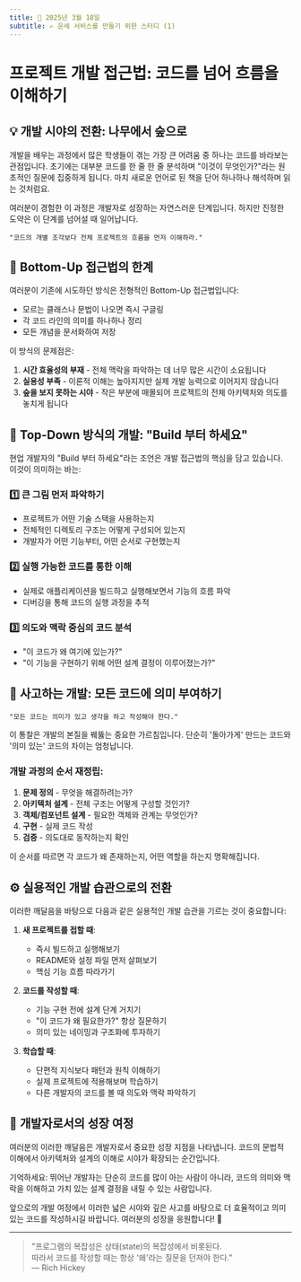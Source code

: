 ```yaml
---
title: 📅 2025년 3월 18일
subtitle: ✍️ 운세 서비스를 만들기 위한 스터디 (1)
---
```

# 프로젝트 개발 접근법: 코드를 넘어 흐름을 이해하기

## 💡 개발 시야의 전환: 나무에서 숲으로

개발을 배우는 과정에서 많은 학생들이 겪는 가장 큰 어려움 중 하나는 코드를 바라보는 관점입니다. 초기에는 대부분 코드를 한 줄 한 줄 분석하며 "이것이 무엇인가?"라는 원초적인 질문에 집중하게 됩니다. 마치 새로운 언어로 된 책을 단어 하나하나 해석하며 읽는 것처럼요.

여러분이 경험한 이 과정은 개발자로 성장하는 자연스러운 단계입니다. 하지만 진정한 도약은 이 단계를 넘어설 때 일어납니다.

```
"코드의 개별 조각보다 전체 프로젝트의 흐름을 먼저 이해하라."
```

## 🚧 Bottom-Up 접근법의 한계

여러분이 기존에 시도하던 방식은 전형적인 Bottom-Up 접근법입니다:
- 모르는 클래스나 문법이 나오면 즉시 구글링
- 각 코드 라인의 의미를 하나하나 정리
- 모든 개념을 문서화하여 저장

이 방식의 문제점은:
1. **시간 효율성의 부재** - 전체 맥락을 파악하는 데 너무 많은 시간이 소요됩니다
2. **실용성 부족** - 이론적 이해는 높아지지만 실제 개발 능력으로 이어지지 않습니다
3. **숲을 보지 못하는 시야** - 작은 부분에 매몰되어 프로젝트의 전체 아키텍처와 의도를 놓치게 됩니다

## 🌉 Top-Down 방식의 개발: "Build 부터 하세요"

현업 개발자의 "Build 부터 하세요"라는 조언은 개발 접근법의 핵심을 담고 있습니다. 이것이 의미하는 바는:

### 1️⃣ 큰 그림 먼저 파악하기
- 프로젝트가 어떤 기술 스택을 사용하는지
- 전체적인 디렉토리 구조는 어떻게 구성되어 있는지
- 개발자가 어떤 기능부터, 어떤 순서로 구현했는지

### 2️⃣ 실행 가능한 코드를 통한 이해
- 실제로 애플리케이션을 빌드하고 실행해보면서 기능의 흐름 파악
- 디버깅을 통해 코드의 실행 과정을 추적

### 3️⃣ 의도와 맥락 중심의 코드 분석
- "이 코드가 왜 여기에 있는가?"
- "이 기능을 구현하기 위해 어떤 설계 결정이 이루어졌는가?"

## 🧠 사고하는 개발: 모든 코드에 의미 부여하기

```
"모든 코드는 의미가 있고 생각을 하고 작성해야 한다."
```

이 통찰은 개발의 본질을 꿰뚫는 중요한 가르침입니다. 단순히 '돌아가게' 만드는 코드와 '의미 있는' 코드의 차이는 엄청납니다.

### 개발 과정의 순서 재정립:
1. **문제 정의** - 무엇을 해결하려는가?
2. **아키텍처 설계** - 전체 구조는 어떻게 구성할 것인가?
3. **객체/컴포넌트 설계** - 필요한 객체와 관계는 무엇인가?
4. **구현** - 실제 코드 작성
5. **검증** - 의도대로 동작하는지 확인

이 순서를 따르면 각 코드가 왜 존재하는지, 어떤 역할을 하는지 명확해집니다.

## ⚙️ 실용적인 개발 습관으로의 전환

이러한 깨달음을 바탕으로 다음과 같은 실용적인 개발 습관을 기르는 것이 중요합니다:

1. **새 프로젝트를 접할 때**:
   - 즉시 빌드하고 실행해보기
   - README와 설정 파일 먼저 살펴보기
   - 핵심 기능 흐름 따라가기

2. **코드를 작성할 때**:
   - 기능 구현 전에 설계 단계 거치기
   - "이 코드가 왜 필요한가?" 항상 질문하기
   - 의미 있는 네이밍과 구조화에 투자하기

3. **학습할 때**:
   - 단편적 지식보다 패턴과 원칙 이해하기
   - 실제 프로젝트에 적용해보며 학습하기
   - 다른 개발자의 코드를 볼 때 의도와 맥락 파악하기

## 🚀 개발자로서의 성장 여정

여러분의 이러한 깨달음은 개발자로서 중요한 성장 지점을 나타냅니다. 코드의 문법적 이해에서 아키텍처와 설계의 이해로 시야가 확장되는 순간입니다.

기억하세요: 뛰어난 개발자는 단순히 코드를 많이 아는 사람이 아니라, 코드의 의미와 맥락을 이해하고 가치 있는 설계 결정을 내릴 수 있는 사람입니다.

앞으로의 개발 여정에서 이러한 넓은 시야와 깊은 사고를 바탕으로 더 효율적이고 의미 있는 코드를 작성하시길 바랍니다. 여러분의 성장을 응원합니다! 🌱

---

> "프로그램의 복잡성은 상태(state)의 복잡성에서 비롯된다.  
> 따라서 코드를 작성할 때는 항상 '왜'라는 질문을 던져야 한다."  
> — Rich Hickey